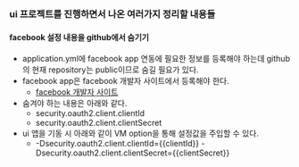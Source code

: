 ### ui 프로젝트를 진행하면서 나온 여러가지 정리할 내용들

#### facebook 설정 내용을 github에서 숨기기
- application.yml에 facebook app 연동에 필요한 정보를 등록해야 하는데 github의 현재 repository는 public이므로 숨길 필요가 있다.
- facebook app은 facebook 개발자 사이트에서 등록해야 한다.
    - [facebook 개발자 사이트](https://developers.facebook.com)
- 숨겨야 하는 내용은 아래와 같다.
    - security.oauth2.client.clientId
    - security.oauth2.client.clientSecret
- ui 앱을 기동 시 아래와 같이 VM option을 통해 설정값을 주입할 수 있다.
    - -Dsecurity.oauth2.client.clientId={{clientId}} -Dsecurity.oauth2.client.clientSecret={{clientSecret}} 